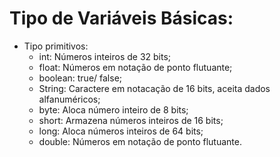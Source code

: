 # Tipo de Variáveis Básicas:

- Tipo primitivos:
  - int: Números inteiros de 32 bits;
  - float: Números em notação de ponto flutuante;
  - boolean: true/ false;
  - String: Caractere em notacação de 16 bits, aceita dados alfanuméricos;
  - byte: Aloca número inteiro de 8 bits;
  - short: Armazena números inteiros de 16 bits;
  - long: Aloca números inteiros de 64 bits;
  - double: Números em notação de ponto flutuante.